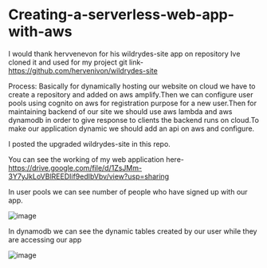 # Creating-a-serverless-web-app-with-aws


I would thank hervvenevon for his wildrydes-site app on repository Ive cloned it and used for my project
git link-https://github.com/hervenivon/wildrydes-site

Process:
Basically for dynamically hosting our website on cloud we have to create a repository and added on aws amplify.Then we can configure user pools using cognito on aws for registration purpose for a new user.Then for maintaining backend of our site we should use aws lambda and aws dynamodb in order to give response to clients the backend runs on cloud.To make our application dynamic we should add an api on aws and configure.

I posted the upgraded wildrydes-site in this repo.

You can see the working of my web application here- https://drive.google.com/file/d/1ZsJMm-3Y7yJkLoVBlREEDIif9edIbVbv/view?usp=sharing

In user pools we can see number of people who have signed up with our app.

![image](https://user-images.githubusercontent.com/46747610/119274684-cbe17500-bc2e-11eb-8ede-988b13a28323.png)

In dynamodb we can see the dynamic tables created by our user while they are accessing our app

![image](https://user-images.githubusercontent.com/46747610/119274719-eca9ca80-bc2e-11eb-8727-f449b7c3017a.png)

